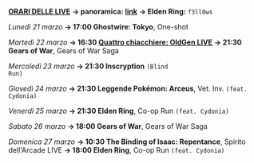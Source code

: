 <b><u>ORARI DELLE LIVE</u></b>
<b>→ panoramica: <a href="https://trello.com/b/iKwdSGf3/sabaku">link</a></b>
<b>→ Elden Ring:</b> <code>f3ll0ws</code>

<i>Lunedì 21 marzo</i>
<b>→ 17:00 Ghostwire: Tokyo</b>, One-shot

<i>Martedì 22 marzo </i>
<b>→ 16:30 <a href="https://www.twitch.tv/oldgenproject">Quattro chiacchiere: OldGen LIVE</a></b>
<b>→ 21:30 Gears of War</b>, Gears of War Saga

<i>Mercoledì 23 marzo</i>
<b>→ 21:30 Inscryption</b> <code>(Blind Run)</code>

<i>Giovedì 24 marzo</i>
<b>→ 21:30 Leggende Pokémon: Arceus</b>, Vet. Inv. <code>(feat. Cydonia)</code>

<i>Venerdì 25 marzo</i>
<b>→ 21:30 Elden Ring</b>, Co-op Run <code>(feat. Cydonia)</code>

<i>Sabato 26 marzo</i>
<b>→ 18:00 Gears of War</b>, Gears of War Saga

<i>Domenica 27 marzo</i>
<b>→ 10:30 The Binding of Isaac: Repentance</b>, Spirito dell'Arcade LIVE
<b>→ 18:00 Elden Ring</b>, Co-op Run <code>(feat. Cydonia)</code>

